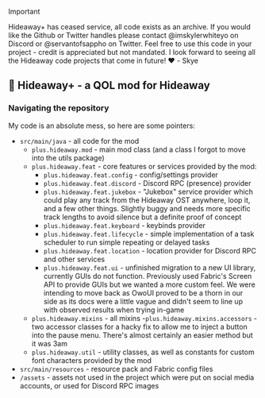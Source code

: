 > [!IMPORTANT]
> Hideaway+ has ceased service, all code exists as an archive. If you would like the Github or Twitter handles please contact @imskylerwhiteyo on Discord or @servantofsappho on Twitter.
> Feel free to use this code in your project - credit is appreciated but not mandated. I look forward to seeing all the Hideaway code projects that come in future! ❤️ - Skye

## 🍍 Hideaway+ - a QOL mod for Hideaway

### Navigating the repository
My code is an absolute mess, so here are some pointers:
- `src/main/java` - all code for the mod
  - `plus.hideaway.mod` - main mod class (and a class I forgot to move into the utils package)
  - `plus.hideaway.feat` - core features or services provided by the mod:
    - `plus.hideaway.feat.config` - config/settings provider
    - `plus.hideaway.feat.discord` - Discord RPC (presence) provider
    - `plus.hideaway.feat.jukebox` - "Jukebox" service provider which could play any track from the Hideaway OST anywhere, loop it, and a few other things. Slightly buggy and needs more specific track lengths to avoid silence but a definite proof of concept
    - `plus.hideaway.feat.keyboard` - keybinds provider
    - `plus.hideaway.feat.lifecycle` - simple implementation of a task scheduler to run simple repeating or delayed tasks
    - `plus.hideaway.feat.location` - location provider for Discord RPC and other services
    - `plus.hideaway.feat.ui` - unfinished migration to a new UI library, currently GUIs do not function. Previously used Fabric's Screen API to provide GUIs but we wanted a more custom feel. We were intending to move back as OwoUI proved to be a thorn in our side as its docs were a little vague and didn't seem to line up with observed results when trying in-game
  - `plus.hideaway.mixins` - all mixins
    -`plus.hideaway.mixins.accessors` - two accessor classes for a hacky fix to allow me to inject a button into the pause menu. There's almost certainly an easier method but it was 3am
  - `plus.hideaway.util` - utility classes, as well as constants for custom font characters provided by the mod
- `src/main/resources` - resource pack and Fabric config files
- `/assets` - assets not used in the project which were put on social media accounts, or used for Discord RPC images
